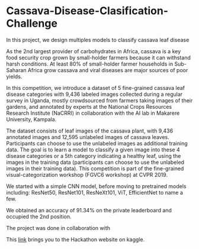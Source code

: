 # Cassava-Disease-Clasification-Challenge
In this project, we design multiples models to classify cassava leaf disease

As the 2nd largest provider of carbohydrates in Africa, cassava is a key food security crop grown by small-holder farmers because it can withstand harsh conditions. At least 80% of small-holder farmer households in Sub-Saharan Africa grow cassava and viral diseases are major sources of poor yields.

In this competition, we introduce a dataset of 5 fine-grained cassava leaf disease categories with 9,436 labeled images collected during a regular survey in Uganda, mostly crowdsourced from farmers taking images of their gardens, and annotated by experts at the National Crops Resources Research Institute (NaCRRI) in collaboration with the AI lab in Makarere University, Kampala.

The dataset consists of leaf images of the cassava plant, with 9,436 annotated images and 12,595 unlabeled images of cassava leaves. Participants can choose to use the unlabeled images as additional training data. The goal is to learn a model to classify a given image into these 4 disease categories or a 5th category indicating a healthy leaf, using the images in the training data (participants can choose to use the unlabeled images in their training data). This competition is part of the fine-grained visual-categorization workshop (FGVC6 workshop) at CVPR 2019.


We started with a simple CNN model, before moving to pretrained models including: ResNet50, ResNet101, ResNeXt101, ViT, EfficientNet to name a few.

We obtained an accuracy of 91.34% on the private leaderboard and occupied the 2nd position.

The project was done in collaboration with 

This [link](https://www.kaggle.com/competitions/ammi-2023-convnets/overview) brings you to the Hackathon website on kaggle.
